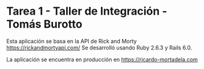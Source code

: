 # Tarea 1 - Taller de Integración - Tomás Burotto
Esta aplicación se basa en la API de Rick and Morty https://rickandmortyapi.com/
Se desarrolló usando Ruby 2.6.3 y Rails 6.0.

La aplicación se encuentra en producción en https://ricardo-mortadela.com
